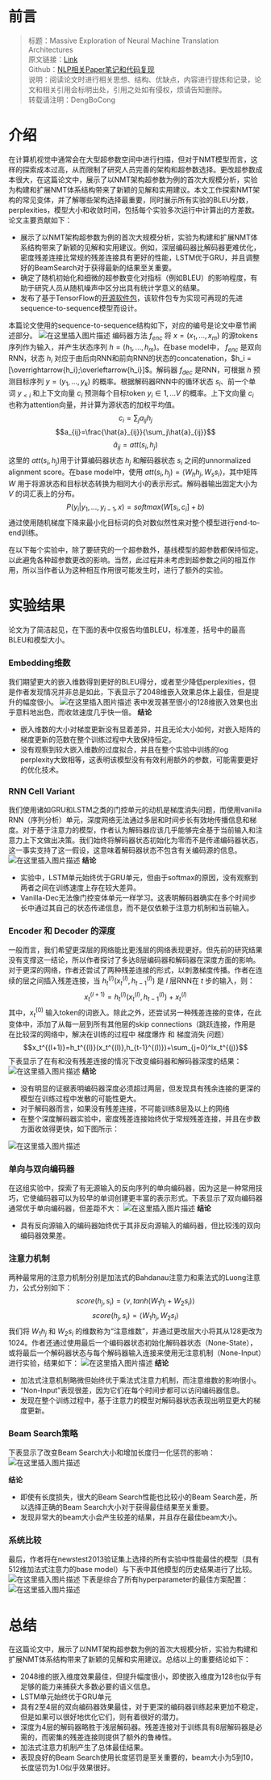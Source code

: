 # 前言

> 标题：Massive Exploration of Neural Machine Translation Architectures\
> 原文链接：[Link](https://arxiv.org/pdf/1703.03906.pdf)\
> Github：[NLP相关Paper笔记和代码复现](https://github.com/DengBoCong/nlp-paper)\
> 说明：阅读论文时进行相关思想、结构、优缺点，内容进行提炼和记录，论文和相关引用会标明出处，引用之处如有侵权，烦请告知删除。\
> 转载请注明：DengBoCong

# 介绍
在计算机视觉中通常会在大型超参数空间中进行扫描，但对于NMT模型而言，这样的探索成本过高，从而限制了研究人员完善的架构和超参数选择。更改超参数成本很大，在这篇论文中，展示了以NMT架构超参数为例的首次大规模分析，实验为构建和扩展NMT体系结构带来了新颖的见解和实用建议。本文工作探索NMT架构的常见变体，并了解哪些架构选择最重要，同时展示所有实验的BLEU分数，perplexities，模型大小和收敛时间，包括每个实验多次运行中计算出的方差数。论文主要贡献如下：
+ 展示了以NMT架构超参数为例的首次大规模分析，实验为构建和扩展NMT体系结构带来了新颖的见解和实用建议。例如，深层编码器比解码器更难优化，密度残差连接比常规的残差连接具有更好的性能，LSTM优于GRU，并且调整好的BeamSearch对于获得最新的结果至关重要。
+ 确定了随机初始化和细微的超参数变化对指标（例如BLEU）的影响程度，有助于研究人员从随机噪声中区分出具有统计学意义的结果。
+ 发布了基于TensorFlow的[开源软件包](https://github.com/google/seq2seq/)，该软件包专为实现可再现的先进sequence-to-sequence模型而设计。

本篇论文使用的sequence-to-sequence结构如下，对应的编号是论文中章节阐述部分。
![在这里插入图片描述](https://img-blog.csdnimg.cn/20201203111623761.png?x-oss-process=image/watermark,type_ZmFuZ3poZW5naGVpdGk,shadow_10,text_aHR0cHM6Ly9ibG9nLmNzZG4ubmV0L0RCQ18xMjE=,size_16,color_FFFFFF,t_70)
编码器方法 $f_{enc}$ 将 $x=(x_1,...,x_m)$ 的源tokens序列作为输入，并产生状态序列 $h=(h_1,...,h_m)$。在base model中， $f_{enc}$ 是双向RNN，状态 $h_i$ 对应于由后向RNN和前向RNN的状态的concatenation，$h_i = [\overrightarrow{h_i};\overleftarrow{h_i}]$。解码器 $f_{dec}$ 是RNN，可根据 $h$ 预测目标序列 $y =(y_1,...,y_k)$ 的概率。根据解码器RNN中的循环状态 $s_i$、前一个单词 $y_{<i}$ 和上下文向量 $c_i$ 预测每个目标token $y_i\in 1,...V$ 的概率。上下文向量 $c_i$ 也称为attention向量，并计算为源状态的加权平均值。
$$c_i=\sum_{j}a_{ij}h_j$$   $$a_{ij}=\frac{\hat{a}_{ij}}{\sum_j\hat{a}_{ij}}$$   $$\hat{a}_{ij}=att(s_i,h_j)$$
这里的 $att(s_i,h_j)$用于计算编码器状态 $h_j$ 和解码器状态 $s_i$ 之间的unnormalized alignment score。在base model中，使用 $att(s_i,h_j)= \left \langle  W_hh_j,W_ss_i\right \rangle$，其中矩阵 $W$ 用于将源状态和目标状态转换为相同大小的表示形式。解码器输出固定大小为 $V$ 的词汇表上的分布。
$$P(y_i|y_1,...,y_{i-1},x)=softmax(W[s_i,c_i]+b)$$
通过使用随机梯度下降来最小化目标词的负对数似然性来对整个模型进行end-to-end训练。

在以下每个实验中，除了要研究的一个超参数外，基线模型的超参数都保持恒定。以此避免各种超参数更改的影响。当然，此过程并未考虑到超参数之间的相互作用，所以当作者认为这种相互作用很可能发生时，进行了额外的实验。

# 实验结果
论文为了简洁起见，在下面的表中仅报告均值BLEU，标准差，括号中的最高BLEU和模型大小。
### Embedding维数
我们期望更大的嵌入维数得到更好的BLEU得分，或者至少降低perplexities，但是作者发现情况并非总是如此，下表显示了2048维嵌入效果总体上最佳，但是提升的幅度很小。
![在这里插入图片描述](https://img-blog.csdnimg.cn/20201203194252399.png?x-oss-process=image/watermark,type_ZmFuZ3poZW5naGVpdGk,shadow_10,text_aHR0cHM6Ly9ibG9nLmNzZG4ubmV0L0RCQ18xMjE=,size_16,color_FFFFFF,t_70)
表中发现甚至很小的128维嵌入效果也出乎意料地出色，而收敛速度几乎快一倍。
**结论**
+ 嵌入维数的大小对梯度更新没有显着差异，并且无论大小如何，对嵌入矩阵的梯度更新的范数在整个训练过程中大致保持恒定。
+ 没有观察到较大嵌入维数的过度拟合，并且在整个实验中训练的log
perplexity大致相等，这表明该模型没有有效利用额外的参数，可能需要更好的优化技术。


###  RNN Cell Variant
我们使用诸如GRU和LSTM之类的门控单元的动机是梯度消失问题，而使用vanilla RNN（序列分析）单元，深度网络无法通过多层和时间步长有效地传播信息和梯度。对于基于注意力的模型，作者认为解码器应该几乎能够完全基于当前输入和注意力上下文做出决策。我们始终将解码器状态初始化为零而不是传递编码器状态，这一事实支持了这一假设，这意味着解码器状态不包含有关编码源的信息。
![在这里插入图片描述](https://img-blog.csdnimg.cn/20201203195750132.png?x-oss-process=image/watermark,type_ZmFuZ3poZW5naGVpdGk,shadow_10,text_aHR0cHM6Ly9ibG9nLmNzZG4ubmV0L0RCQ18xMjE=,size_16,color_FFFFFF,t_70)
**结论**
+ 实验中，LSTM单元始终优于GRU单元，但由于softmax的原因，没有观察到两者之间在训练速度上存在较大差异。
+ Vanilla-Dec无法像门控变体单元一样学习。这表明解码器确实在多个时间步长中通过其自己的状态传递信息，而不是仅依赖于注意力机制和当前输入。


### Encoder 和 Decoder 的深度
一般而言，我们希望更深层的网络能比更浅层的网络表现更好。但先前的研究结果没有支撑这一结论，所以作者探讨了多达8层编码器和解码器在深度方面的影响。对于更深的网络，作者还尝试了两种残差连接的形式，以刺激梯度传播。作者在连续的层之间插入残差连接，当 $h_t^{(l)}(x_t^{(l)},h_{t-1}^{(l)})$ 是 $l$ 层RNN在 $t$ 步的输入，则：
$$x_t^{(l+1)}=h_t^{(l)}(x_t^{(l)},h_{t-1}^{(l)})+x_t^{(l)}$$
其中，$x_t^{(0)}$ 输入token的词嵌入。除此之外，还尝试另一种残差连接的变体，在此变体中，添加了从每一层到所有其他层的skip connections（跳跃连接，作用是在比较深的网络中，解决在训练的过程中 梯度爆炸 和 梯度消失 问题）
$$x_t^{(l+1)}=h_t^{(l)}(x_t^{(l)},h_{t-1}^{(l)})+\sum_{j=0}^lx_t^{(j)}$$
下表显示了在有和没有残差连接的情况下改变编码器和解码器深度的结果：
![在这里插入图片描述](https://img-blog.csdnimg.cn/20201203201626714.png?x-oss-process=image/watermark,type_ZmFuZ3poZW5naGVpdGk,shadow_10,text_aHR0cHM6Ly9ibG9nLmNzZG4ubmV0L0RCQ18xMjE=,size_16,color_FFFFFF,t_70)
**结论**
+ 没有明显的证据表明编码器深度必须超过两层，但发现具有残余连接的更深的模型在训练过程中发散的可能性更大。
+ 对于解码器而言，如果没有残差连接，不可能训练8层及以上的网络
+ 在整个深度解码器实验中，密度残差连接始终优于常规残差连接，并且在步数方面收敛得更快，如下图所示：

![在这里插入图片描述](https://img-blog.csdnimg.cn/20201203202337587.png?x-oss-process=image/watermark,type_ZmFuZ3poZW5naGVpdGk,shadow_10,text_aHR0cHM6Ly9ibG9nLmNzZG4ubmV0L0RCQ18xMjE=,size_16,color_FFFFFF,t_70)
### 单向与双向编码器
在这组实验中，探索了有无源输入的反向序列的单向编码器，因为这是一种常用技巧，它使编码器可以为较早的单词创建更丰富的表示形式。下表显示了双向编码器通常优于单向编码器，但差距不大：
![在这里插入图片描述](https://img-blog.csdnimg.cn/20201203202750532.png?x-oss-process=image/watermark,type_ZmFuZ3poZW5naGVpdGk,shadow_10,text_aHR0cHM6Ly9ibG9nLmNzZG4ubmV0L0RCQ18xMjE=,size_16,color_FFFFFF,t_70)
**结论**
+ 具有反向源输入的编码器始终优于其非反向源输入的编码器，但比较浅的双向编码器效果差。

### 注意力机制
两种最常用的注意力机制分别是加法式的Bahdanau注意力和乘法式的Luong注意力，公式分别如下：
$$score(h_j,s_i)=\left \langle v,tanh(W_1h_j+W_2s_i) \right \rangle$$    $$score(h_j,s_i)=\left \langle W_1h_j,W_2s_i \right \rangle$$
我们将 $W_1h_j$ 和 $W_2s_i$ 的维数称为“注意维数”，并通过更改层大小将其从128更改为1024。作者还通过使用最后一个编码器状态初始化解码器状态（None-State），或将最后一个解码器状态与每个解码器输入连接来使用无注意机制（None-Input）进行实验，结果如下：
![在这里插入图片描述](https://img-blog.csdnimg.cn/20201203203732691.png?x-oss-process=image/watermark,type_ZmFuZ3poZW5naGVpdGk,shadow_10,text_aHR0cHM6Ly9ibG9nLmNzZG4ubmV0L0RCQ18xMjE=,size_16,color_FFFFFF,t_70)
**结论**
+ 加法式注意机制略微但始终优于乘法式注意力机制，而注意维数的影响很小。
+ “Non-Input”表现很差，因为它们在每个时间步都可以访问编码器信息。
+ 发现在整个训练过程中，基于注意力的模型对解码器状态表现出明显更大的梯度更新。

###  Beam Search策略
下表显示了改变Beam Search大小和增加长度归一化惩罚的影响：
![在这里插入图片描述](https://img-blog.csdnimg.cn/20201203204652203.png?x-oss-process=image/watermark,type_ZmFuZ3poZW5naGVpdGk,shadow_10,text_aHR0cHM6Ly9ibG9nLmNzZG4ubmV0L0RCQ18xMjE=,size_16,color_FFFFFF,t_70)


**结论**
+ 即使有长度损失，很大的Beam Search性能也比较小的Beam Search差，所以选择正确的Beam Search大小对于获得最佳结果至关重要。
+ 发现非常大的beam大小会产生较差的结果，并且存在最佳beam大小。

### 系统比较
最后，作者将在newstest2013验证集上选择的所有实验中性能最佳的模型（具有512维加法式注意力的base model）与下表中其他模型的历史结果进行了比较。
![在这里插入图片描述](https://img-blog.csdnimg.cn/20201203205123391.png?x-oss-process=image/watermark,type_ZmFuZ3poZW5naGVpdGk,shadow_10,text_aHR0cHM6Ly9ibG9nLmNzZG4ubmV0L0RCQ18xMjE=,size_16,color_FFFFFF,t_70)
下表是综合了所有hyperparameter的最佳方案配置：
![在这里插入图片描述](https://img-blog.csdnimg.cn/20201203205301354.png?x-oss-process=image/watermark,type_ZmFuZ3poZW5naGVpdGk,shadow_10,text_aHR0cHM6Ly9ibG9nLmNzZG4ubmV0L0RCQ18xMjE=,size_16,color_FFFFFF,t_70)
# 总结
在这篇论文中，展示了以NMT架构超参数为例的首次大规模分析，实验为构建和扩展NMT体系结构带来了新颖的见解和实用建议。总结以上的重要结论如下：
+ 2048维的嵌入维度效果最佳，但提升幅度很小，即使嵌入维度为128也似乎有足够的能力来捕获大多数必要的语义信息。
+ LSTM单元始终优于GRU单元
+ 具有2至4层的双向编码器效果最佳，对于更深的编码器训练起来更加不稳定，但是如果可以很好地优化它们，则有着很好的潜力。
+ 深度为4层的解码器略胜于浅层解码器。残差连接对于训练具有8层解码器是必需的，而密集的残差连接则提供了额外的鲁棒性。
+ 加法式注意力机制产生了总体最佳结果。
+ 表现良好的Beam Search使用长度惩罚是至关重要的，beam大小为5到10，长度惩罚为1.0似乎效果很好。